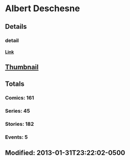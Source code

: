 # Albert  Deschesne 
## Details
### detail
#### [Link](http://marvel.com/comics/creators/3603/albert_deschesne?utm_campaign=apiRef&utm_source=225578a89fc76f3d20fbffda5d17a88d)
## [Thumbnail](http://i.annihil.us/u/prod/marvel/i/mg/6/a0/4bc3335779e4b.jpg)
## Totals
### Comics: 161
### Series: 45
### Stories: 182
### Events: 5
## Modified: 2013-01-31T23:22:02-0500